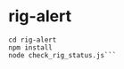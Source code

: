 # rig-alert

```git clone https://github.com/wattflare/rig-alert.git
cd rig-alert
npm install
node check_rig_status.js```
